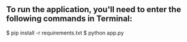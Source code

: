 ## To run the application, you'll need to enter the following commands in Terminal:
$ pip install -r requirements.txt
$ python app.py
